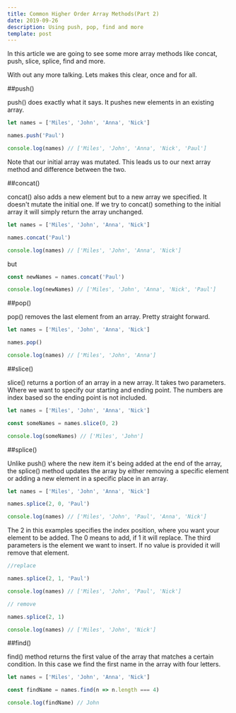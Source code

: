 ```yaml
---
title: Common Higher Order Array Methods(Part 2)
date: 2019-09-26
description: Using push, pop, find and more
template: post
---
```


In this article we are going to see some more array methods like concat, push, slice, splice, find and more.

With out any more talking. Lets makes this clear, once and for all.

##push()

<span class="highlight-in-text">push()</span> does exactly what it says. It pushes new elements in an existing array.

```javascript
let names = ['Miles', 'John', 'Anna', 'Nick']

names.push('Paul')

console.log(names) // ['Miles', 'John', 'Anna', 'Nick', 'Paul']
```

Note that our initial array was mutated. This leads us to our next array method and difference between the two.

##concat()

<span class="highlight-in-text">concat()</span> also adds a new element but to a new array we specified. It doesn't mutate the initial one.
If we try to <span class="highlight-in-text">concat()</span> something to the initial array it will simply return the array unchanged.

```javascript
let names = ['Miles', 'John', 'Anna', 'Nick']

names.concat('Paul')

console.log(names) // ['Miles', 'John', 'Anna', 'Nick']
```

but

```javascript
const newNames = names.concat('Paul')

console.log(newNames) // ['Miles', 'John', 'Anna', 'Nick', 'Paul']
```

##pop()

<span class="highlight-in-text">pop()</span> removes the last element from an array. Pretty straight forward.

```javascript
let names = ['Miles', 'John', 'Anna', 'Nick']

names.pop()

console.log(names) // ['Miles', 'John', 'Anna']
```

##slice()

<span class="highlight-in-text">slice()</span> returns a portion of an array in a new array. It takes two parameters. Where we want to specify our starting and ending point. The numbers are index based so the ending point is not included.

```javascript
let names = ['Miles', 'John', 'Anna', 'Nick']

const someNames = names.slice(0, 2)

console.log(someNames) // ['Miles', 'John']
```

##splice()

Unlike <span class="highlight-in-text">push()</span> where the new item it's being added at the end of the array, the <span class="highlight-in-text">splice()</span> method updates the array by either removing a specific element or adding a new element in a specific place in an array.

```javascript
let names = ['Miles', 'John', 'Anna', 'Nick']

names.splice(2, 0, 'Paul')

console.log(names) // ['Miles', 'John', 'Paul', 'Anna', 'Nick']
```

The 2 in this examples specifies the index position, where you want your element to be added. The 0 means to add, if 1 it will replace. The third parameters is the element we want to insert. If no value is provided it will remove that element.

```javascript
//replace

names.splice(2, 1, 'Paul')

console.log(names) // ['Miles', 'John', 'Paul', 'Nick']
```

```javascript
// remove

names.splice(2, 1)

console.log(names) // ['Miles', 'John', 'Nick']
```

##find()

<span class="highlight-in-text">find()</span> method returns the first value of the array that matches a certain condition. 
In this case we find the first name in the array with four letters.

```javascript
let names = ['Miles', 'John', 'Anna', 'Nick']

const findName = names.find(n => n.length === 4)

console.log(findName) // John
```
